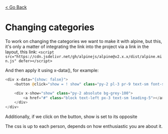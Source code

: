 [< Go Back](../README.md)

# Changing categories

To work on changing the categories we want to make it with alpine, but this, it's only a matter of integrating the link into the project via a link in the layout, this link: `<script src="https://cdn.jsdelivr.net/gh/alpinejs/alpine@v2.x.x/dist/alpine.min.js" defer></script>
`

And then apply it using x-data(), for example:

```php
<div x-data="{show: false}">
    <button @click="show = ! show" class="py-2 pl-3 pr-9 text-sm font-semibold">Categories</button>

    <div x-show="show" class="py-2 absolute bg-grey-100">
        <a href="#" class="block text-left px-3 text-sm leading-5"></a>
    </div>
</div>
```

Additionally, if we click on the button, show is set to its opposite

The css is up to each person, depends on how enthusiastic you are about it.